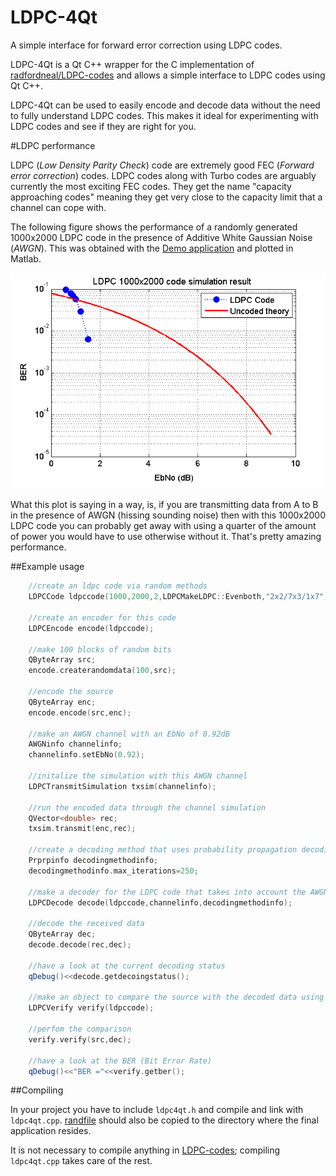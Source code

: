 # LDPC-4Qt
A simple interface for forward error correction using LDPC codes.

LDPC-4Qt is a Qt C++ wrapper for the C implementation of [radfordneal/LDPC-codes](https://github.com/radfordneal/LDPC-codes) and allows a simple interface to LDPC codes using Qt C++. 

LDPC-4Qt can be used to easily encode and decode data without the need to fully understand LDPC codes. This makes it ideal for experimenting with LDPC codes and see if they are right for you.

#LDPC performance

LDPC (*Low Density Parity Check*) code are extremely good FEC (*Forward error correction*) codes. LDPC codes along with Turbo codes are arguably currently the most exciting FEC codes. They get the name "capacity approaching codes" meaning they get very close to the capacity limit that a channel can cope with.

The following figure shows the performance of a randomly generated 1000x2000 LDPC code in the presence of Additive White Gaussian Noise (*AWGN*).  This was obtained with the [Demo application](Demo) and plotted in Matlab.

![LDPC BER versus EbNo plot](Demo/LDPC1000x2000SimulationResult.png)

What this plot is saying in a way, is, if you are transmitting data from A to B in the presence of AWGN (hissing sounding noise) then with this 1000x2000 LDPC code you can probably get away with using a quarter of the amount of power you would have to use otherwise without it. That's pretty amazing performance.

##Example usage

```C++
    //create an ldpc code via random methods
    LDPCCode ldpccode(1000,2000,2,LDPCMakeLDPC::Evenboth,"2x2/7x3/1x7",true);

    //create an encoder for this code
    LDPCEncode encode(ldpccode);

    //make 100 blocks of random bits
    QByteArray src;
    encode.createrandomdata(100,src);

    //encode the source
    QByteArray enc;
    encode.encode(src,enc);

    //make an AWGN channel with an EbNo of 0.92dB
    AWGNinfo channelinfo;
    channelinfo.setEbNo(0.92);

    //initalize the simulation with this AWGN channel
    LDPCTransmitSimulation txsim(channelinfo);

    //run the encoded data through the channel simulation
    QVector<double> rec;
    txsim.transmit(enc,rec);

    //create a decoding method that uses probability propagation decoding with a maximum of 250 itterations
    Prprpinfo decodingmethodinfo;
    decodingmethodinfo.max_iterations=250;

    //make a decoder for the LDPC code that takes into account the AWGN channel and uses the decoding method
    LDPCDecode decode(ldpccode,channelinfo,decodingmethodinfo);

    //decode the received data
    QByteArray dec;
    decode.decode(rec,dec);

    //have a look at the current decoding status
    qDebug()<<decode.getdecoingstatus();

    //make an object to compare the source with the decoded data using the LDPC code
    LDPCVerify verify(ldpccode);

    //perfom the comparison
    verify.verify(src,dec);
    
    //have a look at the BER (Bit Error Rate)
    qDebug()<<"BER ="<<verify.getber();
```

##Compiling

In your project you have to include `ldpc4qt.h` and compile and link with `ldpc4qt.cpp`. [randfile](LDPC-codes/randfile) should also be copied to the directory where the final application resides.

It is not necessary to compile anything in [LDPC-codes](LDPC-codes); compiling `ldpc4qt.cpp` takes care of the rest.



